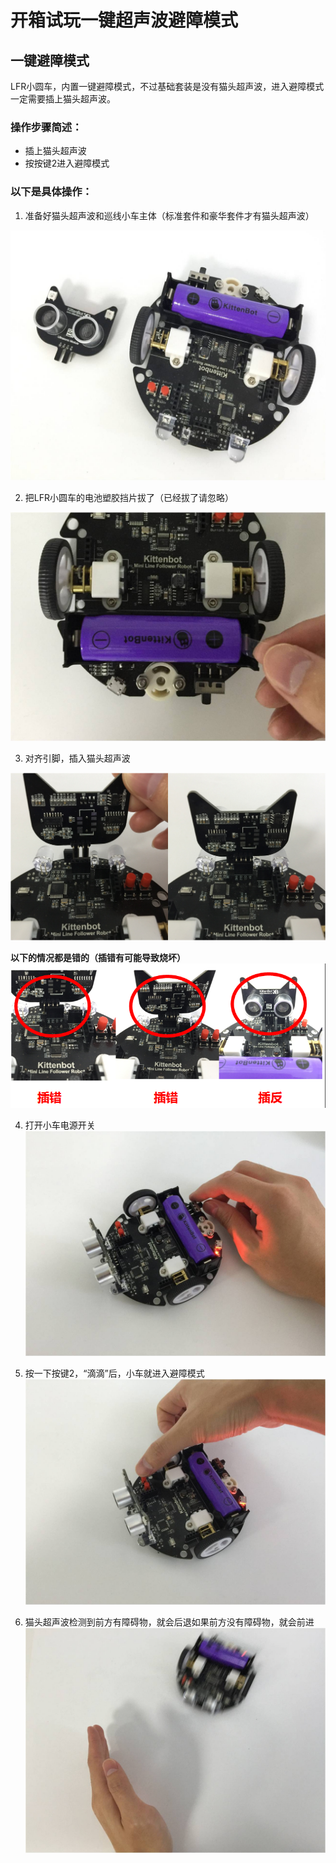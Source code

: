 # 开箱试玩一键超声波避障模式

## 一键避障模式

LFR小圆车，内置一键避障模式，不过基础套装是没有猫头超声波，进入避障模式一定需要插上猫头超声波。

### 操作步骤简述：
- 插上猫头超声波
- 按按键2进入避障模式

### 以下是具体操作：

1. 准备好猫头超声波和巡线小车主体（标准套件和豪华套件才有猫头超声波）

![](./images/c2_01.jpg)

2. 把LFR小圆车的电池塑胶挡片拔了（已经拔了请忽略）

![](./images/c2_02.jpg) 

3. 对齐引脚，插入猫头超声波

![](./images/c2_03.png)

**以下的情况都是错的（插错有可能导致烧坏）**
![](./images/c2_05.png)

4. 打开小车电源开关
![](./images/c2_06.jpg)

5. 按一下按键2，“滴滴”后，小车就进入避障模式
![](./images/c2_07.jpg)

6. 猫头超声波检测到前方有障碍物，就会后退如果前方没有障碍物，就会前进
![](./images/c2_08.jpg)








